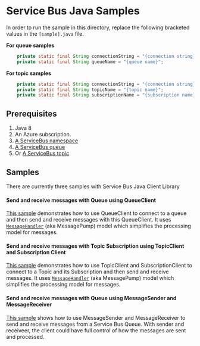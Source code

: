 # Service Bus Java Samples
In order to run the sample in this directory, replace the following bracketed values in the `[sample].java` file.

**For queue samples**
```java
    private static final String connectionString = "{connection string}";
    private static final String queueName = "{queue name}";
```

**For topic samples**
```java
    private static final String connectionString = "{connection string}";
    private static final String topicName = "{topic name}";
    private static final String subscriptionName = "{subscription name}";
```

## Prerequisites
1. Java 8
2. An Azure subscription.
3. [A ServiceBus namespace](https://docs.microsoft.com/en-us/azure/service-bus-messaging/service-bus-create-namespace-portal)
4. [A ServiceBus queue](https://docs.microsoft.com/en-us/azure/service-bus-messaging/service-bus-dotnet-get-started-with-queues#2-create-a-queue-using-the-azure-portal)
5. Or [A ServiceBus topic](https://docs.microsoft.com/en-us/azure/service-bus-messaging/service-bus-dotnet-how-to-use-topics-subscriptions#1-create-a-namespace-using-the-azure-portal)

## Samples
There are currently three samples with Service Bus Java Client Library

#### Send and receive messages with Queue using QueueClient
[This sample](https://github.com/Azure/azure-service-bus/tree/master/samples/Java/src/com/microsoft/azure/servicebus/samples/BasicSendReceiveWithQueueClient.java) demonstrates how to use QueueClient to connect to a queue and then send and receive messages with this QueueClient. It uses [`MessageHandler`](https://docs.microsoft.com/en-us/java/api/com.microsoft.azure.servicebus._queue_client.registermessagehandler) (aka MessagePump) model which simplifies the processing model for messages.

#### Send and receive messages with Topic Subscription using TopicClient and Subscription Client
[This sample](https://github.com/Azure/azure-service-bus/tree/master/samples/Java/src/com/microsoft/azure/servicebus/samples/BasicSendReceiveWithTopicSubscriptionClient.java) demonstrates how to use TopicClient and SubscriptionClient to connect to a Topic and its Subscription and then send and receive messages. It uses [`MessageHandler`](https://docs.microsoft.com/en-us/java/api/com.microsoft.azure.servicebus._subscription_client.registermessagehandler) (aka MessagePump) model which simplifies the processing model for messages.

#### Send and receive messages with Queue using MessageSender and MessageReceiver
[This sample](https://github.com/Azure/azure-service-bus/tree/master/samples/Java/src/com/microsoft/azure/servicebus/samples/SendReceiveWithMessageSenderReceiver.java) shows how to use MessageSender and MessageReceiver to send and receive messages from a Service Bus Queue. With sender and receiveer, the client could have full control of how the messages are sent and processed.
